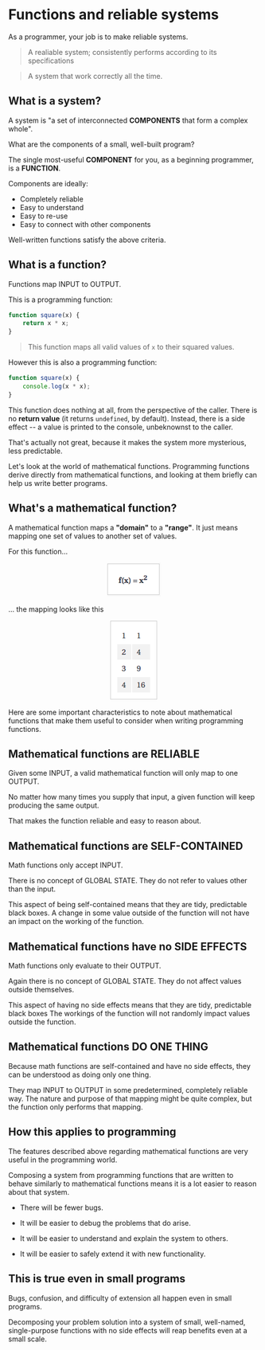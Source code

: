 # Functions and reliable systems

As a programmer, your job is to make reliable systems.

>	A realiable system; consistently performs according to its specifications

>	A system that work correctly all the time.

## What is a system?

A system is "a set of interconnected <strong>COMPONENTS</strong> that form a complex whole".

What are the components of a small, well-built program?

The single most-useful <strong>COMPONENT</strong> for you, as a beginning programmer, is a <strong>FUNCTION</strong>.

Components are ideally:

* Completely reliable
* Easy to understand
* Easy to re-use
* Easy to connect with other components

Well-written functions satisfy the above criteria.

## What is a function?

Functions map INPUT to OUTPUT.

This is a programming function:

```javascript
function square(x) {
	return x * x;
}
```

>	This function maps all valid values of `x` to their squared values. 

However this is also a programming function:

```javascript
function square(x) {
	console.log(x * x);
}
```

This function does nothing at all, from the perspective of the caller. There is no <strong>return value</strong> (it returns `undefined`, by default). Instead, there is a side effect -- a value is printed to the console, unbeknownst to the caller. 

That's actually not great, because it makes the system more mysterious, less predictable.

Let's look at the world of mathematical functions. Programming functions derive directly from mathematical functions, and looking at them briefly can help us write better programs. 

## What's a mathematical function?

A mathematical function maps a <strong>"domain"</strong> to a <strong>"range"</strong>. It just means mapping one set of values to another set of values.

For this function...

<p align="center">
	<img src="images/square-function.png">
</p>

... the mapping looks like this 

<p align="center">
	<img src="images/square-function-mapping.png">
</p>

Here are some important characteristics to note about mathematical functions that make them useful to consider when writing programming functions.

## Mathematical functions are RELIABLE

Given some INPUT, a valid mathematical function will only map to one OUTPUT.

No matter how many times you supply that input, a given function will keep producing the same output.

That makes the function reliable and easy to reason about. 

## Mathematical functions are SELF-CONTAINED

Math functions only accept INPUT.

There is no concept of GLOBAL STATE. They do not refer to values other than the input.

This aspect of being self-contained means that they are tidy, predictable black boxes. A change in some value outside of the function will not have an impact on the working of the function. 

## Mathematical functions have no SIDE EFFECTS

Math functions only evaluate to their OUTPUT.

Again there is no concept of GLOBAL STATE. They do not affect values outside themselves.

This aspect of having no side effects means that they are tidy, predictable black boxes The workings of the function will not randomly impact values outside the function.

## Mathematical functions DO ONE THING

Because math functions are self-contained and have no side effects, they can be understood as doing only one thing. 

They map INPUT to OUTPUT in some predetermined, completely reliable way. The nature and purpose of that mapping might be quite complex, but the function only performs that mapping. 

## How this applies to programming

The features described above regarding mathematical functions are very useful in the programming world.

Composing a system from programming functions that are written to behave similarly to mathematical functions means it is a lot easier to reason about that system.

* There will be fewer bugs.

* It will be easier to debug the problems that do arise.

* It will be easier to understand and explain the system to others.

* It will be easier to safely extend it with new functionality.

## This is true even in small programs

Bugs, confusion, and difficulty of extension all happen even in small programs.

Decomposing your problem solution into a system of small, well-named, single-purpose functions with no side effects will reap benefits even at a small scale.
